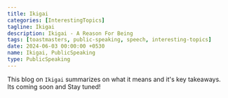 ```yaml
--- 
title: Ikigai
categories: [InterestingTopics]
tagline: Ikigai
description: Ikigai - A Reason For Being
tags: [toastmasters, public-speaking, speech, interesting-topics]
date: 2024-06-03 00:00:00 +0530
name: Ikigai, PublicSpeaking
type: PublicSpeaking
---
```


 
This blog on `Ikigai` summarizes on what it means and it's key takeaways. 
Its coming soon and Stay tuned!
